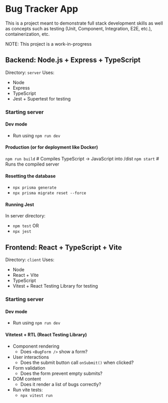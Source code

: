 # Bug Tracker App
<p>This is a project meant to demonstrate full stack development skills as well as concepts such as testing (Unit, Component, Integration, E2E, etc.), containerization, etc.

NOTE: This project is a work-in-progress

## Backend:  Node.js + Express + TypeScript
Directory: `server`
Uses:
- Node
- Express
- TypeScript
- Jest + Supertest for testing

### Starting server
#### Dev mode
- Run using `npm run dev`

#### Production (or for deployment like Docker)
`npm run build`    # Compiles TypeScript → JavaScript into /dist
`npm start`        # Runs the compiled server

#### Resetting the database
- `npx prisma generate`
- `npx prisma migrate reset --force`

#### Running Jest
In server directory:
- `npm test`
OR
- `npx jest`



## Frontend:  React + TypeScript + Vite
Directory: `client`
Uses:
- Node
- React + Vite
- TypeScript
- Vitest + React Testing Library for testing

### Starting server
#### Dev mode
- Run using `npm run dev`

#### Vitetest + RTL (React Testing Library)
- Component rendering
  - Does `<BugForm />` show a form?
- User interactions
  - Does the submit button call `onSubmit()` when clicked?
- Form validation
  - Does the form prevent empty submits?
- DOM content
  - Does it render a list of bugs correctly?
- Run vite tests:
  - `npx vitest run`